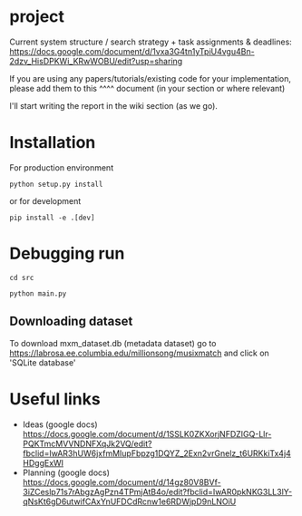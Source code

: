 # project

Current system structure / search strategy + task assignments & deadlines:
https://docs.google.com/document/d/1vxa3G4tn1yTpiU4vgu4Bn-2dzv_HisDPKWi_KRwWOBU/edit?usp=sharing

If you are using any papers/tutorials/existing code for your implementation, please add them to this ^^^^ document (in your section or where relevant)

I'll start writing the report in the wiki section (as we go).


# Installation
For production environment

`python setup.py install`



or for development

`pip install -e .[dev]`

# Debugging run
`cd src`

`python main.py`

## Downloading dataset


To download mxm_dataset.db (metadata dataset)
go to https://labrosa.ee.columbia.edu/millionsong/musixmatch and click on 'SQLite database'

# Useful links
- Ideas (google docs) https://docs.google.com/document/d/1SSLK0ZKXorjNFDZIGQ-Llr-PQKTmcMVVNDNFXqJk2VQ/edit?fbclid=IwAR3hUW6jxfmMIupFbpzg1DQYZ_2Exn2vrGnelz_t6URKkiTx4j4HDggExWI
- Planning (google docs) https://docs.google.com/document/d/14gz80V8BVf-3iZCeslp71s7rAbgzAgPzn4TPmjAtB4o/edit?fbclid=IwAR0pkNKG3LL3lY-qNsKt6gD6utwifCAxYnUFDCdRcnw1e6RDWjpD9nLNOiU
